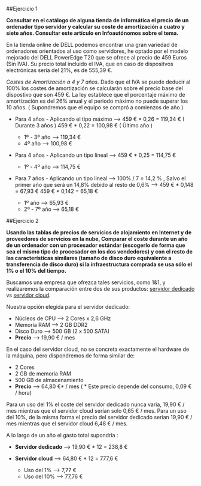 ##Ejercicio 1

**Consultar en el catálogo de alguna tienda de informática el precio de un ordenador tipo servidor y calcular su coste de amortización a cuatro y siete años. Consultar este artículo en Infoautónomos sobre el tema.**

En la tienda online de DELL podemos encontrar una gran variedad de ordenadores orientados al uso como servidores, he optado por el modelo mejorado del DELL PowerEdge T20 que se ofrece al precio de 459 Euros (Sin IVA). Su precio total incluido el IVA, que en caso de dispositvos electrónicas sería del 21%, es de 555,39 €.

*Costes de Amortización a 4 y 7 años.*
Dado que el IVA se puede deducir al 100% los costes de amortización se calcularán sobre el precio base del dispostivo que son 459 €. La ley establece que el porcentaje máximo de amortización es del 26% anual y el periodo máximo no puede superar los 10 años. ( Supondremos que el equipo se compró a comienzos de año )


* Para 4 años - Aplicando el tipo máximo --> 459 € * 0,26 = 119,34 € ( Durante 3 años )
 					     459 € * 0,22 = 100,98 € ( Último año )

	* 1º - 3º año --> 119,34 €
	* 4º año      --> 100,98 €

* Para 4 años - Aplicando un tipo lineal --> 459 € * 0,25 = 114,75 €

	* 1º - 4º año --> 114,75 €


* Para 7 años - Aplicando un tipo lineal --> 100% / 7 = 14,2 % , Salvo el primer año que será un 14,8% debido al resto de 0,6%
					 --> 459 € * 0,148 = 67,93 €
					     459 € * 0,142 = 65,18 €

	* 1º año      --> 65,93 €
	* 2º - 7º año --> 65,18 €


##Ejercicio 2

**Usando las tablas de precios de servicios de alojamiento en Internet y de proveedores de servicios en la nube, Comparar el coste durante un año de un ordenador con un procesador estándar (escogerlo de forma que sea el mismo tipo de procesador en los dos vendedores) y con el resto de las características similares (tamaño de disco duro equivalente a transferencia de disco duro) si la infraestructura comprada se usa sólo el 1% o el 10% del tiempo.**


Buscamos una empresa que ofrezca tales servicios, como 1&1, y realizaremos la comparación entre dos de sus productos: [servidor dedicado](http://www.1and1.es/servidores-dedicados) vs [servidor cloud](http://www.1and1.es/servidor-cloud-dinamico).

Nuestra opción elegida para el servidor dedicado:

* Núcleos de CPU --> 2 Cores x 2,6 GHz
* Memoria RAM    --> 2 GB DDR2
* Disco Duro     --> 500 GB (2 x 500 SATA)
* **Precio** 	 --> 19,90 € / mes

En el caso del servidor cloud, no se concreta exactamente el hardware de la máquina, pero dispondremos de forma similar de:

* 2 Cores
* 2 GB de memoria RAM
* 500 GB de almacenamiento
* **Precio** 	--> 64,80 €* / mes ( * Este precio depende del consumo, 0,09 € / hora)


Para un uso del 1% el coste del servidor dedicado nunca varia, 19,90 € / mes mientras que el servidor cloud serían solo 0,65 € / mes.
Para un uso del 10%, de la misma forma el precio del servidor dedicado serian 19,90 € / mes mientras que el servidor cloud 6,48 € / mes.

A lo largo de un año el gasto total supondría :

* **Servidor dedicado** --> 19,90 € * 12 = 238,8 € 

* **Servidor cloud** --> 64,80 € * 12 = 777,6 €
	* Uso del 1%  --> 7,77 €
	* Uso del 10% --> 77,76 €
 
